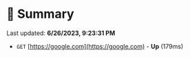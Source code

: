 # 📖 Summary
Last updated: **6/26/2023, 9:23:31 PM**

- `GET` [https://google.com](https://google.com) - **Up** (179ms)
